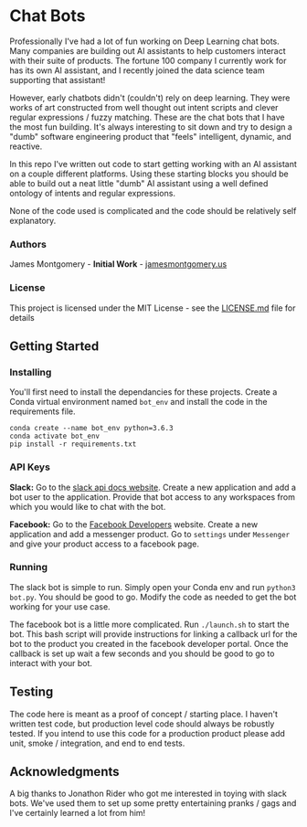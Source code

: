 # Chat Bots

Professionally I've had a lot of fun working on Deep Learning chat bots. Many companies are building out AI assistants to help customers interact with their suite of products. The fortune 100 company I currently work for has its own AI assistant, and I recently joined the data science team supporting that assistant!

However, early chatbots didn't (couldn't) rely on deep learning. They were works of art constructed from well thought out intent scripts and clever regular expressions / fuzzy matching. These are the chat bots that I have the most fun building. It's always interesting to sit down and try to design a "dumb" software engineering product that "feels" intelligent, dynamic, and reactive.

In this repo I've written out code to start getting working with an AI assistant on a couple different platforms. Using these starting blocks you should be able to build out a neat little "dumb" AI assistant using a well defined ontology of intents and regular expressions.

None of the code used is complicated and the code should be relatively self explanatory.

### Authors

James Montgomery - **Initial Work** - [jamesmontgomery.us](http://jamesmontgomery.us/)

### License

This project is licensed under the MIT License - see the [LICENSE.md](./LICENSE.md) file for details

## Getting Started

### Installing

You'll first need to install the dependancies for these projects. Create a Conda virtual environment named `bot_env` and install the code in the requirements file.

```
conda create --name bot_env python=3.6.3
conda activate bot_env
pip install -r requirements.txt
```

### API Keys

**Slack:** Go to the [slack api docs website](https://api.slack.com/apps). Create a new application and add a bot user to the application. Provide that bot access to any workspaces from which you would like to chat with the bot.

**Facebook:** Go to the [Facebook Developers](https://developers.facebook.com/apps/) website. Create a new application and add a messenger product. Go to `settings` under `Messenger` and give your product access to a facebook page.

### Running

The slack bot is simple to run. Simply open your Conda env and run `python3 bot.py`. You should be good to go. Modify the code as needed to get the bot working for your use case.

The facebook bot is a little more complicated. Run `./launch.sh` to start the bot. This bash script will provide instructions for linking a callback url for the bot to the product you created in the facebook developer portal. Once the callback is set up wait a few seconds and you should be good to go to interact with your bot.

## Testing

The code here is meant as a proof of concept / starting place. I haven't written test code, but production level code should always be robustly tested. If you intend to use this code for a production product please add unit, smoke / integration, and end to end tests.

## Acknowledgments

A big thanks to Jonathon Rider who got me interested in toying with slack bots. We've used them to set up some pretty entertaining pranks / gags and I've certainly learned a lot from him!
